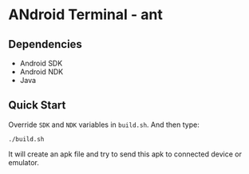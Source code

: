# ANdroid Terminal - ant

## Dependencies

- Android SDK
- Android NDK
- Java

## Quick Start

Override `SDK` and `NDK` variables in `build.sh`.
And then type:

``` console
./build.sh
```

It will create an apk file and try to send this apk
to connected device or emulator.
